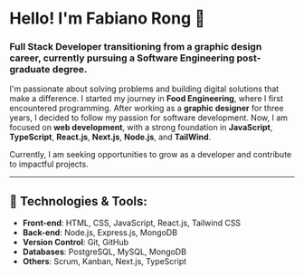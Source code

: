# Hello! I'm Fabiano Rong 👋

### Full Stack Developer transitioning from a graphic design career, currently pursuing a Software Engineering post-graduate degree.

I'm passionate about solving problems and building digital solutions that make a difference. I started my journey in **Food Engineering**, where I first encountered programming. After working as a **graphic designer** for three years, I decided to follow my passion for software development. Now, I am focused on **web development**, with a strong foundation in **JavaScript**, **TypeScript**, **React.js**, **Next.js**, **Node.js**, and **TailWind**.

Currently, I am seeking opportunities to grow as a developer and contribute to impactful projects.

---

## 🚀 Technologies & Tools:
- **Front-end**: HTML, CSS, JavaScript, React.js, Tailwind CSS
- **Back-end**: Node.js, Express.js, MongoDB
- **Version Control**: Git, GitHub
- **Databases**: PostgreSQL, MySQL, MongoDB
- **Others**: Scrum, Kanban, Next.js, TypeScript

